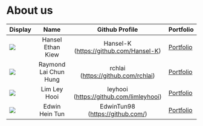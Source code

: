 
# About us

| Display                                             |         Name          |             Github Profile              | Portfolio                                                                                                          |
|-----------------------------------------------------|:---------------------:|:---------------------------------------:|:-------------------------------------------------------------------------------------------------------------------|
| ![](https://via.placeholder.com/100.png?text=Photo) |   Hansel Ethan Kiew   | Hansel-K (https://github.com/Hansel-K)  | [Portfolio](https://ay2425s2-cs2113-w12-4.github.io/tp/team/hansel-k.html)                                         |
| ![](https://via.placeholder.com/100.png?text=Photo) | Raymond Lai Chun Hung |   rchlai (https://github.com/rchlai)    | [Portfolio](https://ay2425s2-cs2113-w12-4.github.io/tp/team/rchlai.html)                                           |
| ![](https://via.placeholder.com/100.png?text=Photo) |     Lim Ley Hooi      | leyhooi (https://github.com/limleyhooi) | [Portfolio](docs/team/johndoe.md)                                                                                  |
| ![](https://via.placeholder.com/100.png?text=Photo) |    Edwin Hein Tun     |    EdwinTun98 (https://github.com/)     | [Portfolio](https://ay2425s2-cs2113-w12-4.github.io/tp/team/edwintun98.html)                                       |


